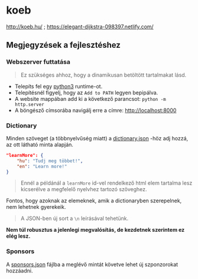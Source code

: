 # koeb

http://koeb.hu/ ; https://elegant-dijkstra-098397.netlify.com/

## Megjegyzések a fejlesztéshez

### Webszerver futtatása

> Ez szükséges ahhoz, hogy a dinamikusan betöltött tartalmakat lásd.

- Telepíts fel egy [python3](https://www.python.org/downloads/") runtime-ot.
- Telepítésnél figyelj, hogy az `Add to PATH` legyen bepipálva.
- A website mappában add ki a következő parancsot: `python -m http.server`
- A böngésző címsorába navigálj erre a címre: [http://localhost:8000](http://localhost:8000)

### Dictionary

Minden szöveget (a többnyelvűség miatt) a [dictionary.json](website/content/json/dictionary.json) -höz adj hozzá, az ott látható minta alapján.

```JSON
"learnMore": {
    "hu": "Tudj meg többet!",
    "en": "Learn more!"
}
```

> Ennél a példánál a `learnMore` id-vel rendelkező html elem tartalma lesz kicserélve a megfelelő nyelvhez tartozó szöveghez.

Fontos, hogy azoknak az elemeknek, amik a dictionaryben szerepelnek, nem lehetnek gyerekeik.

> A JSON-ben új sort a `\n` leírásával tehetünk.

**Nem túl robusztus a jelenlegi megvalósítás, de kezdetnek szerintem ez elég lesz.**

### Sponsors

A [sponsors.json](website/content/json/sponsors.json) fájlba a meglévő mintát követve lehet új szponzorokat hozzáadni.
